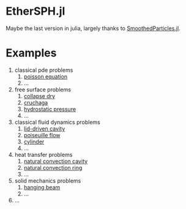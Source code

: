 # EtherSPH.jl

Maybe the last version in julia, largely thanks to [SmoothedParticles.jl](https://github.com/OndrejKincl/SmoothedParticles.jl).

# Examples

1. classical pde problems
    1. [poisson equation](example/poisson_equation/poisson_equation.md)
    2. ...
2. free surface problems
    1. [collapse dry](example/collapse_dry/collapse_dry.md)
    2. [cruchaga](example/cruchaga/cruchaga.md)
    3. [hydrostatic pressure](example/hydrostatic_pressure/hydrostatic_pressure.md)
    4. ...
3. classical fluid dynamics problems
    1. [lid-driven cavity](example/lid_driven_cavity/lid_driven_cavity.md)
    2. [poiseuille flow](example/poiseuille_flow/poiseuille_flow.md)
    3. [cylinder](example/cylinder/cylinder.md)
    4. ...
4. heat transfer problems
    1. [natural convection cavity](example/natural_convection_cavity/natural_convection_cavity.md)
    2. [natural convection ring](example/natural_convection_ring/natural_convection_ring.md)
    3. ...
5. solid mechanics problems
    1. [hanging beam](example/hanging_beam/hanging_beam.md)
    2. ...
6. ...